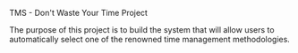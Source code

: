 TMS - Don't Waste Your Time Project

The purpose of this project is to build the system that will allow users to automatically select one of the renowned time management methodologies.
